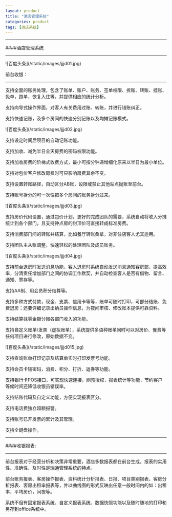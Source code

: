 ```yaml
---
layout: product
title: "酒店管理系统"
categories: product
tags: [酒店系统]
---
```

<hr/>
####酒店管理系统
<hr/>
![百度头条](/static/images/jjjd01.jpg)<p>
前台收银：
<hr/>
支持全面的账务处理，包含了账单、账户、账务、签单权限、拆账、转账、挂账、免单，跑单，恢复入住等，并提供相应的统计分析。<p>
支持向导式操作界面，对客人有关费用过账、转账，并进行错账纠正。<p>
支持快速记账，及多个房间的快速分别记账以及均摊记账模式。<p>
![百度头条](/static/images/jjjd02.jpg)<p>
支持设定时间后项目的自动记账功能。<p>
支持加收、减免半日全天房费的密码权限功能。<p>
支持加收房费的阶梯式收费方式，最小可按分钟递增细化原来以半日为最小单位。<p>
支持对包价客户修改房费时可只影响房费其余不变。<p>
支持设置转账路径，自动区分AB账，设限或禁止其他站点抛账至前台。<p>
支持账号拆分的可一次性把多个房间的账务拆分过来。<p>
![百度头条](/static/images/jjjd03.jpg)<p>
支持房价代码设置，通过包价计划，更好的完成团队的需要，系统自动将收入分摊统计到各个部门，且支持钟点房的封顶价可直接转成标准房费。<p>
支持消费部门间的转账并结算，比如餐厅转账桑拿，对非住店客人尤其适用。<p>
支持团队主从账调整，快速轻松的处理团队及成员账务。<p>
![百度头条](/static/images/jjjd04.jpg)<p>
支持前台退房时发送消息功能，客人退房时系统自动发送消息通知客房部，提高效率，分清责任增加部门之间的协调工作默契，并自动检查客人是否有借物、留言、通知、寄存等。<p>
支持AA制、用会员积分结算等。<p>
支持多种方式付款，现金、支票、信用卡等等，账单可随时打印，可部分结账、免费退房；还要详细记录出纳员操作信息，为夜间审核、修改账本提供可靠资料。<p>
支持结算抹零金额分摊各部门收入的功能。<p>
支持自定义账单/发票（虚拟账单），系统提供多语种账单同时可以对房价、餐费等任何项目进行修改，原始数据不变。<p>
![百度头条](/static/images/jjjd015.jpg)<p>
支持查询账单打印记录及结算单实时打印发票号功能。<p>
支持会员卡输密码，消费、积分、打折、返券等功能。<p>
支持银行卡POS接口，可实现快速连接，刷预授权，报表统计等功能，节约客户等候时间还降低收银员错误率。<p>
支持结账代码及自定义功能，方便实现报表区分。<p>
支持电话费独立超额报警。<p>
支持账号已开发票的累计及其管理。<p>
支持全键盘操作。<p>
<hr/>
####收银报表:
<hr/>
前台报表对于经营分析和决策非常重要，酒店多数报表都在前台生成。报表的实用性、准确性、及时性是瑞通管理系统的特点。<p>
前台账务报表、客房操作报表、资料统计分析报表、日报、项目类别报表、客房分析报表、客房出租率报表等，并以曲线图的形式反映出任意一般时间内的如：出租率，平均房价，间夜等。<p>
系统不但有固定报表系统、自定义报表系统、数据快照功能以及随时随地的打印和另存到office系统中。<p>

 
